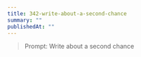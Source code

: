 ```yaml
---
title: 342-write-about-a-second-chance
summary: ""
publishedAt: ""
---
```


> Prompt: Write about a second chance


